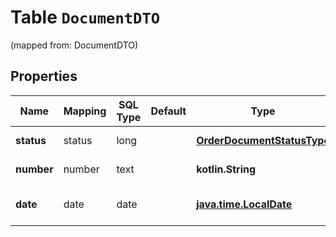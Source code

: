 
# Table `DocumentDTO`
(mapped from: DocumentDTO)

## Properties
Name | Mapping | SQL Type | Default | Type | Description | Notes
---- | ------- | -------- | ------- | ---- | ----------- | -----
**status** | status | long |  | [**OrderDocumentStatusType**](OrderDocumentStatusType.md) |  |  [optional] [foreignkey]
**number** | number | text |  | **kotlin.String** | Номер документа. |  [optional]
**date** | date | date |  | [**java.time.LocalDate**](java.time.LocalDate.md) | Дата создания документа. |  [optional]





